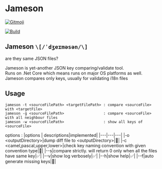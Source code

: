 # Jameson
<a href="https://gitmoji.dev">
  <img src="https://img.shields.io/badge/gitmoji-%20😜%20😍-FFDD67.svg?style=flat-square" alt="Gitmoji">
</a>  

[![Build](https://github.com/JUSTIVE/Jameson/actions/workflows/dotnet.yml/badge.svg?branch=main)](https://github.com/JUSTIVE/Jameson/actions/workflows/dotnet.yml)

## Jameson `\[/ˈdʒeɪməsən/\]`  
are they same JSON files?

Jameson is yet-another JSON key comparing/validate tool.  
Runs on .Net Core which means runs on major OS platforms as well.  
Jameson compares only keys, usually for validating i18n files

## Usage

    jameson -t <sourceFilePath> <targetFilePath> : compare <sourceFile> with <targetFile>
    jameson -g <sourceFilePath>                  : compare <sourceFile> with all neighbour files
    jameson -w <sourceFilePath>                  : show all keys of <sourceFile>
options : 
|options | descriptions|implemented|
|---|---|---|
|-o \<outputDirectory\>|dump diff file to \<outputDirectory\>|🚫|
|-c \<camel,pascal,upper,lower\>|check key naming convention with given convention type|🚫|
|--s|compare strictly. will return 0 only when all the files have same key|✅|
|--v|show log verbosely|✅|
|--h|show help|✅|
|--f|auto generate missing keys|🚫|
